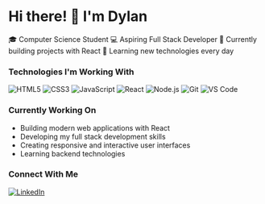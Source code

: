 # Hi there! 👋 I'm Dylan

🎓 Computer Science Student
💻 Aspiring Full Stack Developer
🌱 Currently building projects with React
🚀 Learning new technologies every day

### Technologies I'm Working With
![HTML5](https://img.shields.io/badge/-HTML5-E34F26?style=flat&logo=html5&logoColor=white)
![CSS3](https://img.shields.io/badge/-CSS3-1572B6?style=flat&logo=css3)
![JavaScript](https://img.shields.io/badge/-JavaScript-F7DF1E?style=flat&logo=javascript&logoColor=black)
![React](https://img.shields.io/badge/-React-61DAFB?style=flat&logo=react&logoColor=black)
![Node.js](https://img.shields.io/badge/-Node.js-339933?style=flat&logo=node.js&logoColor=white)
![Git](https://img.shields.io/badge/-Git-F05032?style=flat&logo=git&logoColor=white)
![VS Code](https://img.shields.io/badge/-VS%20Code-007ACC?style=flat&logo=visual-studio-code)

### Currently Working On
- Building modern web applications with React
- Developing my full stack development skills
- Creating responsive and interactive user interfaces
- Learning backend technologies

### Connect With Me
[![LinkedIn](https://img.shields.io/badge/LinkedIn-0077B5?style=flat&logo=linkedin&logoColor=white)](https://www.linkedin.com/in/dylan-pithia)
